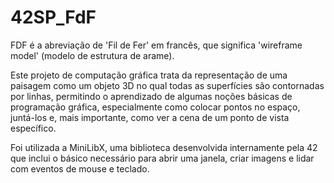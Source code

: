 # 42SP_FdF

FDF é a abreviação de 'Fil de Fer' em francês, que significa 'wireframe model' (modelo de estrutura de arame).

Este projeto de computação gráfica trata da representação de uma paisagem como um objeto 3D no qual todas as superfícies são contornadas por linhas, permitindo o aprendizado de algumas noções básicas de programação gráfica, especialmente como colocar pontos no espaço, juntá-los e, mais importante, como ver a cena de um ponto de vista específico.

Foi utilizada a MiniLibX, uma biblioteca desenvolvida internamente pela 42 que inclui o básico necessário para abrir uma janela, criar imagens e lidar com eventos de mouse e teclado.
